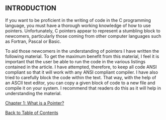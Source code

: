 INTRODUCTION
------------

If you want to be proficient in the writing of code in the C programming language, you must have a thorough working knowledge of how to use pointers. Unfortunately, C pointers appear to represent a stumbling block to newcomers, particularly those coming from other computer languages such as Fortran, Pascal or Basic.

To aid those newcomers in the understanding of pointers I have written the following material. To get the maximum benefit from this material, I feel it is important that the user be able to run the code in the various listings contained in the article. I have attempted, therefore, to keep all code ANSI compliant so that it will work with any ANSI compliant compiler. I have also tried to carefully block the code within the text. That way, with the help of an ASCII text editor, you can copy a given block of code to a new file and compile it on your system. I recommend that readers do this as it will help in understanding the material.

[Chapter 1: What is a Pointer?](ch1x.md)

[Back to Table of Contents](pointers.md)
